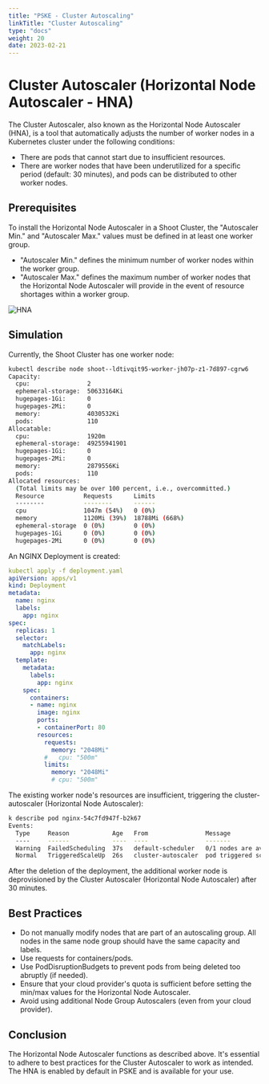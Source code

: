 ```yaml
---
title: "PSKE - Cluster Autoscaling"
linkTitle: "Cluster Autoscaling"
type: "docs"
weight: 20
date: 2023-02-21
---
```


# Cluster Autoscaler (Horizontal Node Autoscaler - HNA)

The Cluster Autoscaler, also known as the Horizontal Node Autoscaler (HNA), is a tool that automatically adjusts the number of worker nodes in a Kubernetes cluster under the following conditions:

- There are pods that cannot start due to insufficient resources.
- There are worker nodes that have been underutilized for a specific period (default: 30 minutes), and pods can be distributed to other worker nodes.

## Prerequisites

To install the Horizontal Node Autoscaler in a Shoot Cluster, the "Autoscaler Min." and "Autoscaler Max." values must be defined in at least one worker group.

- "Autoscaler Min." defines the minimum number of worker nodes within the worker group.
- "Autoscaler Max." defines the maximum number of worker nodes that the Horizontal Node Autoscaler will provide in the event of resource shortages within a worker group.

![HNA](/images/content/02-pske/30-clusterconfiguration/hna.png)

## Simulation

Currently, the Shoot Cluster has one worker node:

```bash
kubectl describe node shoot--ldtivqit95-worker-jh07p-z1-7d897-cgrw6
Capacity:
  cpu:                2
  ephemeral-storage:  50633164Ki
  hugepages-1Gi:      0
  hugepages-2Mi:      0
  memory:             4030532Ki
  pods:               110
Allocatable:
  cpu:                1920m
  ephemeral-storage:  49255941901
  hugepages-1Gi:      0
  hugepages-2Mi:      0
  memory:             2879556Ki
  pods:               110
Allocated resources:
  (Total limits may be over 100 percent, i.e., overcommitted.)
  Resource           Requests      Limits
  --------           --------      ------
  cpu                1047m (54%)   0 (0%)
  memory             1120Mi (39%)  18788Mi (668%)
  ephemeral-storage  0 (0%)        0 (0%)
  hugepages-1Gi      0 (0%)        0 (0%)
  hugepages-2Mi      0 (0%)        0 (0%)
```

An NGINX Deployment is created:

```yaml
kubectl apply -f deployment.yaml
apiVersion: apps/v1
kind: Deployment
metadata:
  name: nginx
  labels:
    app: nginx
spec:
  replicas: 1
  selector:
    matchLabels:
      app: nginx
  template:
    metadata:
      labels:
        app: nginx
    spec:
      containers:
      - name: nginx
        image: nginx
        ports:
        - containerPort: 80
        resources:
          requests:
            memory: "2048Mi"
          #   cpu: "500m"
          limits:
            memory: "2048Mi"
            # cpu: "500m"
```

The existing worker node's resources are insufficient, triggering the cluster-autoscaler (Horizontal Node Autoscaler):

```bash
k describe pod nginx-54c7fd947f-b2k67
Events:
  Type     Reason            Age   From                Message
  ----     ------            ----  ----                -------
  Warning  FailedScheduling  37s   default-scheduler   0/1 nodes are available: 1 Insufficient memory. preemption: 0/1 nodes are available: 1 No preemption victims found for incoming pod.
  Normal   TriggeredScaleUp  26s   cluster-autoscaler  pod triggered scale-up: [{shoot--ldtivqit95-worker-jh07p-z1 1->2 (max: 3)}]
```

After the deletion of the deployment, the additional worker node is deprovisioned by the Cluster Autoscaler (Horizontal Node Autoscaler) after 30 minutes.

## Best Practices

- Do not manually modify nodes that are part of an autoscaling group. All nodes in the same node group should have the same capacity and labels.
- Use requests for containers/pods.
- Use PodDisruptionBudgets to prevent pods from being deleted too abruptly (if needed).
- Ensure that your cloud provider's quota is sufficient before setting the min/max values for the Horizontal Node Autoscaler.
- Avoid using additional Node Group Autoscalers (even from your cloud provider).

## Conclusion

The Horizontal Node Autoscaler functions as described above. It's essential to adhere to best practices for the Cluster Autoscaler to work as intended. The HNA is enabled by default in PSKE and is available for your use.